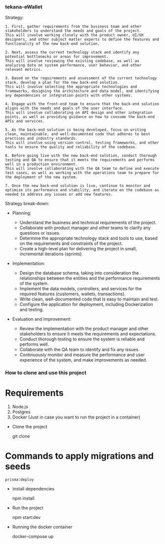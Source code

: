 ### tekana-eWallet

Strategy:
    
    1. First, gather requirements from the business team and other stakeholders to understand the needs and goals of the project.
    This will involve working closely with the product owner, UI/UX designers, and other subject matter experts to define the features and functionality of the new back-end solution.

    2. Next, assess the current technology stack and identify any potential bottlenecks or areas for improvement.
    This will involve reviewing the existing codebase, as well as analyzing data on system performance, user behavior, and other relevant metrics.

    3. Based on the requirements and assessment of the current technology stack, develop a plan for the new back-end solution.
    This will involve selecting the appropriate technologies and frameworks, designing the architecture and data model, and identifying any dependencies or integration points with other systems.

    4. Engage with the front-end team to ensure that the back-end solution aligns with the needs and goals of the user interface. 
    This will involve collaborating on API design and other integration points, as well as providing guidance on how to consume the back-end APIs and services.

    5. As the back-end solution is being developed, focus on writing clean, maintainable, and well-documented code that adheres to best practices and industry standards.
    This will involve using version control, testing frameworks, and other tools to ensure the quality and reliability of the codebase.

    6. Before going live with the new back-end solution, conduct thorough testing and QA to ensure that it meets the requirements and performs well in a production environment. 
    This will involve collaborating with the QA team to define and execute test cases, as well as working with the operations team to prepare for the deployment of the new system.

    7. Once the new back-end solution is live, continue to monitor and optimize its performance and stability, and iterate on the codebase as needed to address any issues or add new features.

Strategy break-down:

- Planning:

    * Understand the business and technical requirements of the project.
    * Collaborate with product manager and other teams to clarify any questions or issues.
    * Determine the appropriate technology stack and tools to use, based on the requirements and constraints of the project.
    * Create a high-level plan for delivering the project in small, incremental iterations (sprints).

- Implementation:

    * Design the database schema, taking into consideration the relationships between the entities and the performance requirements of the system.
    * Implement the data models, controllers, and services for the required features (customers, wallets, transactions).
    * Write clean, well-documented code that is easy to maintain and test.
    * Configure the application for deployment, including Dockerization and testing.
  
- Evaluation and Improvement:

    * Review the implementation with the product manager and other stakeholders to ensure it meets the requirements and expectations.
    * Conduct thorough testing to ensure the system is reliable and performs well.
    * Collaborate with the QA team to identify and fix any issues.
    * Continuously monitor and measure the performance and user experience of the system, and make improvements as needed.

### How to clone and use this project
# Requirements
 1. Node.js
 2. Postgres
 3. Docker (Just in case you want to run the project in a container)

- Clone the project

    git clone

# Commands to apply migrations and seeds

    prisma:deploy

- Install dependencies

    npm install

- Run the project

    npm start:dev

- Running the docker container

    docker-compose up

    



